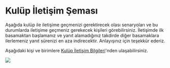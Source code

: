 # Kulüp İletişim Şeması

Aşağıda kulüp ile iletişime geçmenizi gerektirecek olası senaryoları ve bu durumlarda iletişime geçmeniz gerekecek kişileri görebilirsiniz. İletişimde ilk basamaktan başlamanız ve yanıt alamadığınız takdirde diğer basamaklara ilerlemeniz yanıt sürenizi en aza indirecektir. Anlayışınız için teşekkür ederiz.

Aşağıdaki kişi ve birimlere [Kulüp İletişim Bilgileri](https://kocfrc.slab.com/posts/akm892ft)'nden ulaşabilirsiniz.

![](https://slabstatic.com/prod/uploads/ldjloyi2/posts/images/-ckomNfO04qv5ET4DF5KBwvz.png)
